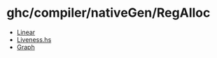 # ghc/compiler/nativeGen/RegAlloc

- [Linear](ghc/compiler/nativeGen/RegAlloc/Linear/)
- [Liveness.hs](ghc/compiler/nativeGen/RegAlloc/Liveness)
- [Graph](ghc/compiler/nativeGen/RegAlloc/Graph/)
